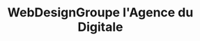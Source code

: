 ---
title: WebDesignGroupe l'Agence du Digitale
menu: Portfolio
onpage_menu: true
body_classes: "modular header-image fullwidth"

content:
    items: '@self.modular'
    order:
         custom:
            - _callout
            - _contact
            
---